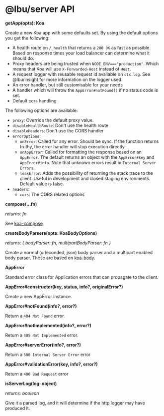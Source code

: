 # @lbu/server API

**getApp(opts): Koa**

Create a new Koa app with some defaults set. By using the default options you
get the following:

- A health route on `/_health` that returns a `200 OK` as fast as possible.
  Based on response times your load balancer can determine what it should do.
- Proxy headers are being trusted when `NODE_ENV==="production"`. Which means
  that Koa will use `X-Forwarded-Host` instead of `Host`.
- A request logger with reusable request id available on `ctx.log`. See
  @lbu/insight for more information on the logger used.
- An error handler, but still customisable for your needs
- A handler which will throw the `AppError#notFound()` if no status code is set.
- Default cors handling

The following options are available:

- `proxy`: Override the default proxy value.
- `disableHealthRoute`: Don't use the health route
- `disableHeaders`: Don't use the CORS handler
- `errorOptions`:
  - `onError`: Called for any error. Should be sync. If the function returns
    truthy, the error handler will stop execution directly.
  - `onAppError`: Called for formatting the response based on an `AppError`. The
    default returns an object with the `AppError#key` and `AppError#info`. Note
    that unknown errors result in `Internal Server Errors`.
  - `leakError`: Adds the possibility of returning the stack trace to the
    client. Useful in development and closed staging environments. Default value
    is false.
- `headers`:
  - `cors`: The CORS related options

**compose(...fn)**

_returns: fn_

See [koa-compose](https://github.com/koajs/compose)

**createBodyParsers(opts: KoaBodyOptions)**

_returns: { bodyParser: fn, multipartBodyParser: fn }_

Create a normal (urleconded, json) body parser and a multipart enabled body
parser. These are based on [koa-body](https://github.com/dlau/koa-body).

**AppError**

Standard error class for Application errors that can propagate to the client.

**AppError#constructor(key, status, info?, originalError?)**

Create a new AppError instance.

**AppError#notFound(info?, error?)**

Return a `404 Not Found` error.

**AppError#notImplemented(info?, error?)**

Return a `405 Not Implemented` error.

**AppError#serverError(info?, error?)**

Return a `500 Internal Server Error` error

**AppError#validationError(key, info?, error?)**

Return a `400 Bad Request` error

**isServerLog(log: object)**

_returns: boolean_

Give it a parsed log, and it will determine if the http logger may have produced
it.

